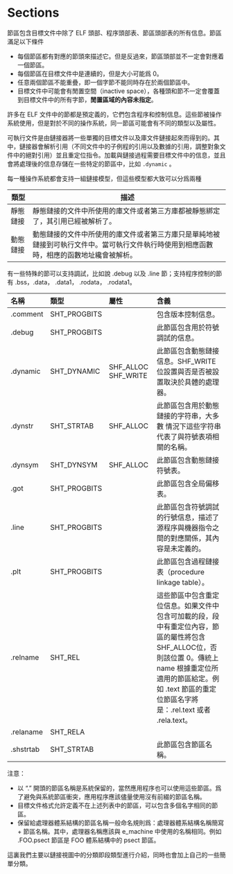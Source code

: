 # Sections

節區包含目標文件中除了 ELF 頭部、程序頭部表、節區頭部表的所有信息。節區滿足以下條件

- 每個節區都有對應的節頭來描述它。但是反過來，節區頭部並不一定會對應着一個節區。
- 每個節區在目標文件中是連續的，但是大小可能爲 0。
- 任意兩個節區不能重疊，即一個字節不能同時存在於兩個節區中。
- 目標文件中可能會有閒置空間（inactive space），各種頭和節不一定會覆蓋到目標文件中的所有字節，**閒置區域的內容未指定**。

許多在 ELF 文件中的節都是預定義的，它們包含程序和控制信息。這些節被操作系統使用，但是對於不同的操作系統，同一節區可能會有不同的類型以及屬性。

可執行文件是由鏈接器將一些單獨的目標文件以及庫文件鏈接起來而得到的。其中，鏈接器會解析引用（不同文件中的子例程的引用以及數據的引用，調整對象文件中的絕對引用）並且重定位指令。加載與鏈接過程需要目標文件中的信息，並且會將處理後的信息存儲在一些特定的節區中，比如 `.dynamic` 。

每一種操作系統都會支持一組鏈接模型，但這些模型都大致可以分爲兩種

| 類型     | 描述                                                         |
| -------- | ------------------------------------------------------------ |
| 靜態鏈接 | 靜態鏈接的文件中所使用的庫文件或者第三方庫都被靜態綁定了，其引用已經被解析了。 |
| 動態鏈接 | 動態鏈接的文件中所使用的庫文件或者第三方庫只是單純地被鏈接到可執行文件中。當可執行文件執行時使用到相應函數時，相應的函數地址纔會被解析。 |

有一些特殊的節可以支持調試，比如說 .debug 以及 .line 節；支持程序控制的節有 .bss，.data， .data1， .rodata， .rodata1。

| 名稱      | 類型         | 屬性                 | 含義                                                         |
| :-------- | :----------- | :------------------- | :----------------------------------------------------------- |
| .comment  | SHT_PROGBITS |                      | 包含版本控制信息。                                           |
| .debug    | SHT_PROGBITS |                      | 此節區包含用於符號調試的信息。                               |
| .dynamic  | SHT_DYNAMIC  | SHF_ALLOC  SHF_WRITE | 此節區包含動態鏈接信息。SHF_WRITE 位設置與否是否被設置取決於具體的處理器。 |
| .dynstr   | SHT_STRTAB   | SHF_ALLOC            | 此節區包含用於動態鏈接的字符串，大多數 情況下這些字符串代表了與符號表項相關的名稱。 |
| .dynsym   | SHT_DYNSYM   | SHF_ALLOC            | 此節區包含動態鏈接符號表。                                   |
| .got      | SHT_PROGBITS |                      | 此節區包含全局偏移表。                                       |
| .line     | SHT_PROGBITS |                      | 此節區包含符號調試的行號信息，描述了源程序與機器指令之間的對應關係，其內容是未定義的。 |
| .plt      | SHT_PROGBITS |                      | 此節區包含過程鏈接表（procedure  linkage  table）。          |
| .relname  | SHT_REL      |                      | 這些節區中包含重定位信息。如果文件中包含可加載的段，段中有重定位內容，節區的屬性將包含SHF_ALLOC位，否則該位置 0。傳統上 name 根據重定位所適用的節區給定。例如 .text 節區的重定位節區名字將是：.rel.text 或者 .rela.text。 |
| .relaname | SHT_RELA     |                      |                                                              |
| .shstrtab | SHT_STRTAB   |                      | 此節區包含節區名稱。                                         |

注意：

- 以 “.” 開頭的節區名稱是系統保留的，當然應用程序也可以使用這些節區。爲了避免與系統節區衝突，應用程序應該儘量使用沒有前綴的節區名稱。
- 目標文件格式允許定義不在上述列表中的節區，可以包含多個名字相同的節區。
- 保留給處理器體系結構的節區名稱一般命名規則爲：處理器體系結構名稱簡寫+ 節區名稱。其中，處理器名稱應該與 e_machine 中使用的名稱相同。例如 .FOO.psect 節區是 FOO 體系結構中的 psect 節區。

這裏我們主要以鏈接視圖中的分類即段類型進行介紹，同時也會加上自己的一些簡單分類。

